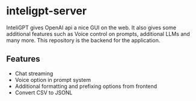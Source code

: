 # inteligpt-server

InteliGPT gives OpenAI api a nice GUI on the web. It also gives some additional features such as Voice control on prompts, additional LLMs and many more. This repository is the backend for the application.

## Features

- Chat streaming
- Voice option in prompt system
- Additional formatting and prefixing options from frontend
- Convert CSV to JSONL
